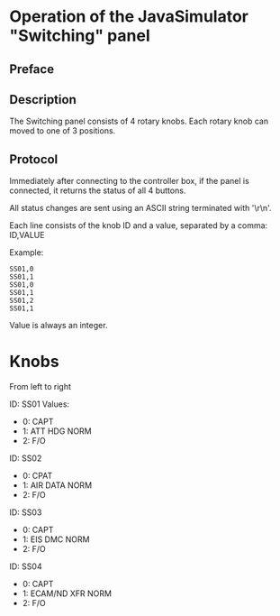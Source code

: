 ﻿# Operation of the JavaSimulator "Switching" panel

## Preface

## Description

The Switching panel consists of 4 rotary knobs. Each rotary knob can moved to one 
of 3 positions.

## Protocol

Immediately after connecting to the controller box, if the panel is connected,
it returns the status of all 4 buttons.

All status changes are sent using an ASCII string terminated with '\r\n'.

Each line consists of the knob ID and a value, separated by a comma: ID,VALUE

Example:

```
SS01,0
SS01,1
SS01,0
SS01,1
SS01,2
SS01,1
```

Value is always an integer.

# Knobs

From left to right

ID: SS01
Values: 
- 0: CAPT
- 1: ATT HDG NORM
- 2: F/O

ID: SS02
- 0: CPAT
- 1: AIR DATA NORM
- 2: F/O

ID: SS03
- 0: CAPT
- 1: EIS DMC NORM
- 2: F/O

ID: SS04
- 0: CAPT
- 1: ECAM/ND XFR NORM
- 2: F/O